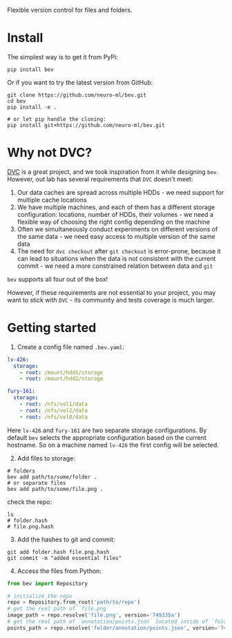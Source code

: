 Flexible version control for files and folders.

# Install

The simplest way is to get it from PyPi:

```shell
pip install bev
```

Or if you want to try the latest version from GitHub:

```shell
git clone https://github.com/neuro-ml/bev.git
cd bev
pip install -e .

# or let pip handle the cloning:
pip install git+https://github.com/neuro-ml/bev.git
```

# Why not DVC?

[DVC](https://github.com/iterative/dvc) is a great project, and we took inspiration from it while designing `bev`.
However, out lab has several requirements that `DVC` doesn't meet:

1. Our data caches are spread across multiple HDDs - we need support for multiple cache locations
2. We have multiple machines, and each of them has a different storage configuration: locations, number of HDDs, their
   volumes - we need a flexible way of choosing the right config depending on the machine
3. Often we simultaneously conduct experiments on different versions of the same data - we need easy access to multiple
   version of the same data
4. The need for `dvc checkout` after `git checkout` is error-prone, because it can lead to situations when the data is
   not consistent with the current commit - we need a more constrained relation between data and `git`

`bev` supports all four out of the box!

However, if these requirements are not essential to your project, you may want to stick with `DVC` - its community and
tests coverage is much larger.

# Getting started

1. Create a config file named `.bev.yaml`:

```yaml
lv-426:
  storage:
    - root: /mount/hdd1/storage
    - root: /mount/hdd2/storage

fury-161:
  storage:
    - root: /nfs/vol1/data
    - root: /nfs/vol2/data
    - root: /nfs/vol8/data
```

Here `lv-426` and `fury-161` are two separate storage configurations. By default `bev` selects the appropriate
configuration based on the current hostname. So on a machine named `lv-426` the first config will be selected.

2. Add files to storage:

```shell
# folders
bev add path/to/some/folder .
# or separate files
bev add path/to/some/file.png .
```

check the repo:

```shell
ls
# folder.hash
# file.png.hash
```

3. Add the hashes to git and commit:

```shell
git add folder.hash file.png.hash
git commit -m "added essential files"
```

4. Access the files from Python:

```python
from bev import Repository

# initialize the repo
repo = Repository.from_root('path/to/repo')
# get the real path of `file.png`
image_path = repo.resolve('file.png', version='749335a')
# get the real path of `annotation/points.json` located inside of `folder`
points_path = repo.resolve('folder/annotation/points.json', version='749335a')
```
